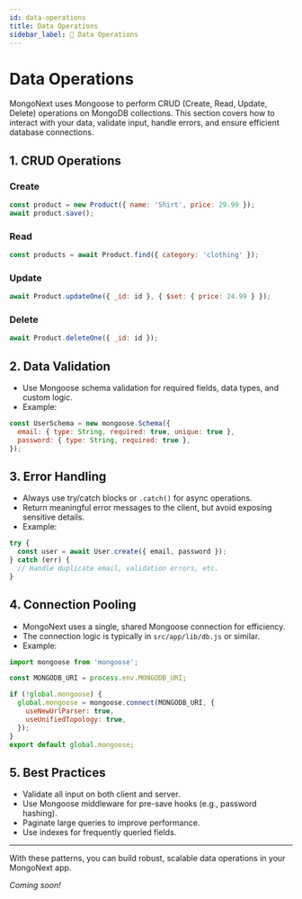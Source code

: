 ```yaml
---
id: data-operations
title: Data Operations
sidebar_label: 💾 Data Operations
---
```


# Data Operations

MongoNext uses Mongoose to perform CRUD (Create, Read, Update, Delete) operations on MongoDB collections. This section covers how to interact with your data, validate input, handle errors, and ensure efficient database connections.

## 1. CRUD Operations

### Create
```js
const product = new Product({ name: 'Shirt', price: 29.99 });
await product.save();
```

### Read
```js
const products = await Product.find({ category: 'clothing' });
```

### Update
```js
await Product.updateOne({ _id: id }, { $set: { price: 24.99 } });
```

### Delete
```js
await Product.deleteOne({ _id: id });
```

## 2. Data Validation
- Use Mongoose schema validation for required fields, data types, and custom logic.
- Example:
```js
const UserSchema = new mongoose.Schema({
  email: { type: String, required: true, unique: true },
  password: { type: String, required: true },
});
```

## 3. Error Handling
- Always use try/catch blocks or `.catch()` for async operations.
- Return meaningful error messages to the client, but avoid exposing sensitive details.
- Example:
```js
try {
  const user = await User.create({ email, password });
} catch (err) {
  // Handle duplicate email, validation errors, etc.
}
```

## 4. Connection Pooling
- MongoNext uses a single, shared Mongoose connection for efficiency.
- The connection logic is typically in `src/app/lib/db.js` or similar.
- Example:
```js
import mongoose from 'mongoose';

const MONGODB_URI = process.env.MONGODB_URI;

if (!global.mongoose) {
  global.mongoose = mongoose.connect(MONGODB_URI, {
    useNewUrlParser: true,
    useUnifiedTopology: true,
  });
}
export default global.mongoose;
```

## 5. Best Practices
- Validate all input on both client and server.
- Use Mongoose middleware for pre-save hooks (e.g., password hashing).
- Paginate large queries to improve performance.
- Use indexes for frequently queried fields.

---

With these patterns, you can build robust, scalable data operations in your MongoNext app.

_Coming soon!_ 